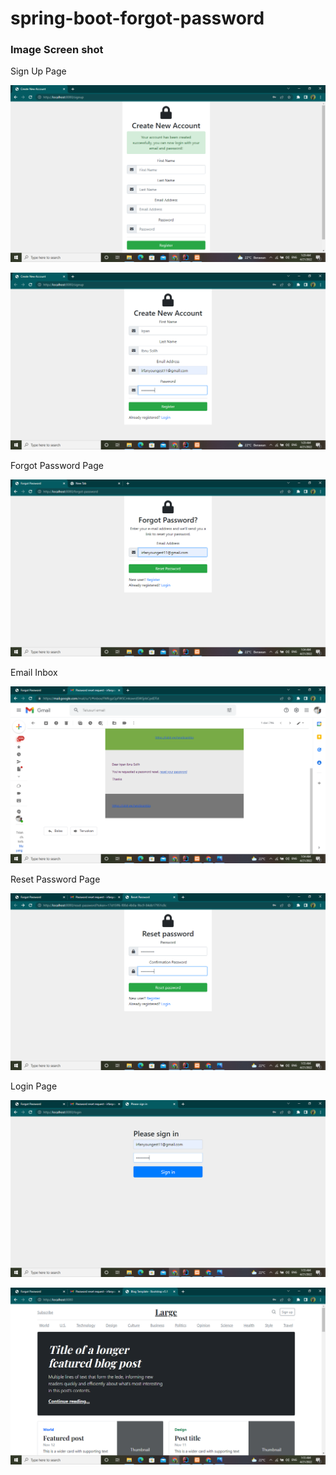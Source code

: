 # spring-boot-forgot-password

### Image Screen shot

Sign Up Page

![Sign Up Page](img/m1.png "Sign Up Page")

![Sign Up Page](img/m2.png "Sign Up Page")

Forgot Password Page

![Forgot Password Page](img/m3.png "Forgot Password Page")

Email Inbox

![Email Inbox](img/m4.png "Email Inbox")

Reset Password Page

![Reset Password Page](img/m5.png "Reset Password Page")

Login Page

![Login Page](img/m6.png "Login Page")

![Login Page](img/m7.png "Login Page")
